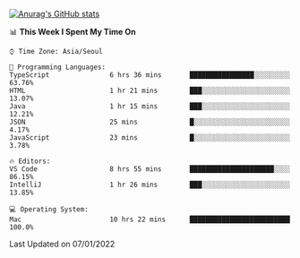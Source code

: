 
<!--
**BHyeonKim/BHyeonKim** is a ✨ _special_ ✨ repository because its `README.md` (this file) appears on your GitHub profile.

Here are some ideas to get you started:

- 🔭 I’m currently working on ...
- 🌱 I’m currently learning ...
- 👯 I’m looking to collaborate on ...
- 🤔 I’m looking for help with ...
- 💬 Ask me about ...
- 📫 How to reach me: ...
- 😄 Pronouns: ...
- ⚡ Fun fact: ...
-->
[![Anurag's GitHub stats](https://github-readme-stats.vercel.app/api?username=BHyeonKim&show_icons=true&theme=dark)
](https://github.com/anuraghazra/github-readme-stats)
<!--START_SECTION:waka-->
📊 **This Week I Spent My Time On** 

```text
⌚︎ Time Zone: Asia/Seoul

💬 Programming Languages: 
TypeScript               6 hrs 36 mins       ████████████████░░░░░░░░░   63.76% 
HTML                     1 hr 21 mins        ███░░░░░░░░░░░░░░░░░░░░░░   13.07% 
Java                     1 hr 15 mins        ███░░░░░░░░░░░░░░░░░░░░░░   12.21% 
JSON                     25 mins             █░░░░░░░░░░░░░░░░░░░░░░░░   4.17% 
JavaScript               23 mins             █░░░░░░░░░░░░░░░░░░░░░░░░   3.78%

🔥 Editors: 
VS Code                  8 hrs 55 mins       █████████████████████░░░░   86.15% 
IntelliJ                 1 hr 26 mins        ███░░░░░░░░░░░░░░░░░░░░░░   13.85%

💻 Operating System: 
Mac                      10 hrs 22 mins      █████████████████████████   100.0%

```


 Last Updated on 07/01/2022
<!--END_SECTION:waka-->

